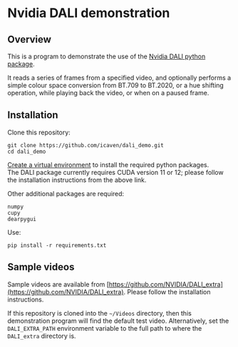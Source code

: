 # Nvidia DALI demonstration

## Overview

This is a program to demonstrate the use of the [Nvidia DALI python package](https://github.com/NVIDIA/DALI/).

It reads a series of frames from a specified video, and optionally performs a simple colour space conversion 
from BT.709 to BT.2020, or a hue shifting operation, while playing back the video, or when on a paused frame.

## Installation

Clone this repository:

    git clone https://github.com/icaven/dali_demo.git
    cd dali_demo

[Create a virtual environment](https://docs.python.org/3/library/venv.html) to install the required python packages.  
The DALI package currently requires CUDA version 11 or 12; please follow the installation instructions from the above link.

Other additional packages are required:

    numpy
    cupy
    dearpygui

Use:

    pip install -r requirements.txt



## Sample videos

Sample videos are available from [https://github.com/NVIDIA/DALI_extra](https://github.com/NVIDIA/DALI_extra).
Please follow the installation instructions.  

If this repository is cloned into the `~/Videos` directory,
then this demonstration program will find the default test video. 
Alternatively, set the `DALI_EXTRA_PATH` environment variable to the full path to where the `DALI_extra` directory is.

